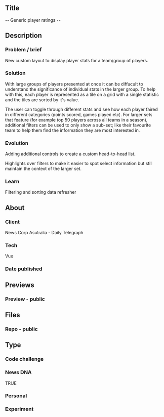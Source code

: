 ## Title
-- Generic player ratings --


## Description
  ### Problem / brief
  New custom layout to display player stats for a team/group of players.

  ### Solution
  With large groups of players presented at once it can be diffucult to understand the significance of individual stats in the larger group. To help with this, each player is represented as a tile on a grid with a single statistic and the tiles are sorted by it's value.

  The user can toggle through different stats and see how each player faired in different categories (points scored, games played etc). For larger sets that feature (for example top 50 players across all teams in a season), additional filters can be used to only show a sub-set; like their favourite team to help them find the information they are most interested in.

  ### Evolution
  Adding additional controls to create a custom head-to-head list. 

  Highlights over filters to make it easier to spot select information but still maintain the context of the larger set.

  ### Learn
  Filtering and sorting data refresher


## About
  ### Client
  News Corp Asutralia - Daily Telegraph

  ### Tech
  Vue

  ### Date published


## Previews
  ### Preview - public
## Files
  ### Repo - public


## Type
  ### Code challenge
  ### News DNA
  TRUE
  ### Personal
  ### Experiment